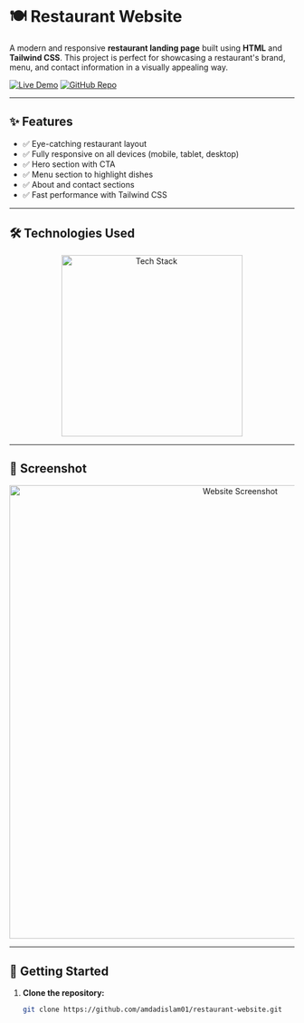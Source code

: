 # 🍽️ Restaurant Website

A modern and responsive **restaurant landing page** built using **HTML** and **Tailwind CSS**. This project is perfect for showcasing a restaurant's brand, menu, and contact information in a visually appealing way.

[![Live Demo](https://img.shields.io/badge/🚀_Live_Demo-00C7B7?style=for-the-badge&logo=netlify&logoColor=white)](https://amdadislam01.github.io/restaurant-website/)
[![GitHub Repo](https://img.shields.io/badge/💻_Source_Code-181717?style=for-the-badge&logo=github&logoColor=white)](https://github.com/amdadislam01/restaurant-website)

---

## ✨ Features

- ✅ Eye-catching restaurant layout
- ✅ Fully responsive on all devices (mobile, tablet, desktop)
- ✅ Hero section with CTA
- ✅ Menu section to highlight dishes
- ✅ About and contact sections
- ✅ Fast performance with Tailwind CSS

---

## 🛠️ Technologies Used

<p align="center">
  <img src="https://skillicons.dev/icons?i=html,css,tailwindcss,js" alt="Tech Stack" width="320"/>
</p>

---

## 📸 Screenshot

<p align="center">
  <img src="https://i.postimg.cc/zvYz2NJz/restaurant-site-screenshot.png" alt="Website Screenshot" width="800"/>
</p>

---

## 🚀 Getting Started

1. **Clone the repository:**

   ```bash
   git clone https://github.com/amdadislam01/restaurant-website.git
